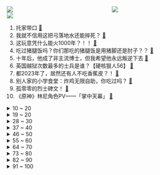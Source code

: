 <div >
	<a style="float:left;width:55%;" href = "https://github.com/anuraghazra/github-readme-stats">
	 <img src = "https://github-readme-stats.vercel.app/api?username=iuuuuuaena&theme=buefy&show_icons=true"/>
	</a>
	<a  style="float:right;width:45%" href = "https://github.com/anuraghazra/github-readme-stats">
	 <img  src="https://github-readme-stats.vercel.app/api/top-langs/?username=anuraghazra&layout=compact"/>
	</a>
	</div>

[![](https://img.shields.io/badge/jxd-@jxdgogogo.xyz-yellowgreen.svg)](https://www.jxdgogogo.xyz)<br>
1. 托家带口 [:link:](//www.bilibili.com/video/BV17N41187cD) <br>
2. 我就不信用这把弓落地水还能摔死？ [:link:](//www.bilibili.com/video/BV1EN41187wF) <br>
3. 这玩意凭什么能火1000年？！！ [:link:](//www.bilibili.com/video/BV1ih4y1F7wV) <br>
4. 吃过猪腿饭吗？你们那吃的猪腿饭是用猪脚还是肘子？？ [:link:](//www.bilibili.com/video/BV1JV41137YA) <br>
5. 十年后，他成了非主流博士，但我希望他永远叛逆下去 [:link:](//www.bilibili.com/video/BV15j41167u4) <br>
6. 英国越狱次数最多的士兵是谁？【硬核狠人56】 [:link:](//www.bilibili.com/video/BV1Yr4y1o7Km) <br>
7. 都2023年了，居然还有人不吃香蕉皮？！ [:link:](//www.bilibili.com/video/BV1iu4y1R7Gu) <br>
8. 别人家的小学食堂：炸鸡无限自助，你吃过吗？ [:link:](//www.bilibili.com/video/BV13h4y1c7aX) <br>
9. 孤零零的烈士碑文！ [:link:](//www.bilibili.com/video/BV1bu4y1R72z) <br>
10. 《原神》林尼角色PV——「掌中天幕」 [:link:](//www.bilibili.com/video/BV1MV411372M) <br>
<details>
<summary>10 ~ 20</summary>

11. 你们上课憋笑痛苦吗？ [:link:](//www.bilibili.com/video/BV1694y1r72X) <br>
12. 玩 B 站 玩 的 [:link:](//www.bilibili.com/video/BV14h4y1F73L) <br>
13. “外面枪声滴滴答答，三天三夜都没有停下” [:link:](//www.bilibili.com/video/BV1sP411x7hJ) <br>
14. 开挂无法提升智力 3.0 [:link:](//www.bilibili.com/video/BV1M44y1c7ZG) <br>
15. 今天，我走完了中国物流的最后一公里... [:link:](//www.bilibili.com/video/BV138411R7Pg) <br>
16. 朋友口中的缅北（诈骗）VS 现实中的缅北（诈骗） [:link:](//www.bilibili.com/video/BV1yr4y1o7th) <br>
17. b站千万播放的“三年动画”什么水平？大佬：有点东西 [:link:](//www.bilibili.com/video/BV1f841197c2) <br>
18. 唯一的芬兰元帅：曼纳海姆（终）【历史调研室41】 [:link:](//www.bilibili.com/video/BV1XV4y1e7uN) <br>
19. 世一水？宙一水！ [:link:](//www.bilibili.com/video/BV1o14y1i7f5) <br>
</details>
<details>
<summary>19 ~ 20</summary>

20. “她一定做了很多事情，才让你活到现在”看到阿刃这句话我绷不住了！！她真的我哭死 [:link:](//www.bilibili.com/video/BV1jX4y1j7v9) <br>
21. 粉丝上演史诗大战，爱豆却似无情AI，TFBOYS十周年演唱会笑话大全！ [:link:](//www.bilibili.com/video/BV1ym4y1W7NF) <br>
22. 一只猫能有多霸道？（你看了多少遍？） [:link:](//www.bilibili.com/video/BV1Bh4y1r7FZ) <br>
23. 男生的快感 VS 女生的快感 [:link:](//www.bilibili.com/video/BV1L14y1z7SV) <br>
24. 这是一次美妙、快乐的旅途，新疆我们来了。 [:link:](//www.bilibili.com/video/BV1HV4y1v735) <br>
25. 迪迦还是太保守了！来感受唐僧变身带来的压迫感！ [:link:](//www.bilibili.com/video/BV12j411z7qq) <br>
26. 不卖了？行！手机都给你拆咯！ [:link:](//www.bilibili.com/video/BV1ZV4y1e7QU) <br>
27. 【崩坏星穹铁道】卡芙卡超全面综合测评：光锥伤害对比+队伍搭配+遗器选择+辅助副C提升率计算+星魂提升率计算 [:link:](//www.bilibili.com/video/BV1tz4y1W798) <br>
28. ⚡现在好了，都别睡了⚡ [:link:](//www.bilibili.com/video/BV1Xh4y1F7sH) <br>
</details>
<details>
<summary>28 ~ 30</summary>

29. 这可能是全世界最贵的外卖了！最便宜1000元一份！都有些什么？ [:link:](//www.bilibili.com/video/BV1sF411o7ZX) <br>
30. 社恐cos卡芙卡去漫展是什么样的体验？ [:link:](//www.bilibili.com/video/BV1nX4y1j7QY) <br>
31. 喜 多 之 死 [:link:](//www.bilibili.com/video/BV12r4y1o7Ai) <br>
32. 孩子 你是不能和妈结婚的！ [:link:](//www.bilibili.com/video/BV1Bm4y1s7FE) <br>
33. 《崩坏：星穹铁道》走近星穹——「卡芙卡：西装丽人的另一面」 [:link:](//www.bilibili.com/video/BV1L14y1q7ox) <br>
34. 绵羊:整个羊村就它最味膻的都出奇 [:link:](//www.bilibili.com/video/BV1rF411o7qp) <br>
35. F点一个狙什？我没开玩笑！ [:link:](//www.bilibili.com/video/BV1Wh4y1F7jd) <br>
36. 猴子：你就拿这个考验干部？ [:link:](//www.bilibili.com/video/BV1Gz4y1W7tz) <br>
37. 卡芙卡同行，藏了多少主线？盘点星核猎手，所有细节！ [:link:](//www.bilibili.com/video/BV1kh4y1D7Av) <br>
</details>
<details>
<summary>37 ~ 40</summary>

38. 上网冲浪，总能遇到一些好厉害的“朋友” [:link:](//www.bilibili.com/video/BV1JN41187Tv) <br>
39. “一首Wake，带你回到那个夏天！” [:link:](//www.bilibili.com/video/BV1au4y1B7LX) <br>
40. 藏族女孩误闯日本导演镜头，她的人生轨迹，竟因此彻底发生改变！ [:link:](//www.bilibili.com/video/BV1JP411t7ma) <br>
41. 一见钟情总是那么甜蜜 [:link:](//www.bilibili.com/video/BV1Sj411r7Nz) <br>
42. 生日这天，我决定把她介绍给大家！ [:link:](//www.bilibili.com/video/BV1gV4y1v728) <br>
43. 十万买的东北林区小院，终于可以入住了，在这能否实现我的田园梦呢 [:link:](//www.bilibili.com/video/BV12P411x7qv) <br>
44. 【蒙太奇说唱】插叙人生 [:link:](//www.bilibili.com/video/BV1Qj411r7cV) <br>
45. 怒花20天硬核总结“配料表巨干净的零食”，精选出来的都是高质量！便宜量大！嘎嘎好吃百吃不厌！真硬核简直宝藏！值得万年回购！开学上班统统需要！ [:link:](//www.bilibili.com/video/BV1nN41187dH) <br>
46. 【warma】400万关注啦！来分享做UP主的心得吧 [:link:](//www.bilibili.com/video/BV1S44y1w7n7) <br>
</details>
<details>
<summary>46 ~ 50</summary>

47. 都什么年代，谁还尝传统百草？！！ [:link:](//www.bilibili.com/video/BV1JV4y1v72j) <br>
48. 猫 猫 祟 祟 Ⅲ [:link:](//www.bilibili.com/video/BV1GV411V77y) <br>
49. 六九八七十【Emoji】 [:link:](//www.bilibili.com/video/BV1Ku4y1z75i) <br>
50. 真人卡牌 特效大乱斗！ [:link:](//www.bilibili.com/video/BV1DX4y1L7VS) <br>
51. 8月6号，山东80%的狗狗都挨揍了！ [:link:](//www.bilibili.com/video/BV1nV4y1v7Rv) <br>
52. 【卡芙卡】⚡️可是妈啊，抽不出来⚡️ [:link:](//www.bilibili.com/video/BV1pp4y1G7MT) <br>
53. 老师竟然在MC里给学生上网课！！ [:link:](//www.bilibili.com/video/BV1WP411x7wL) <br>
54. 网聊2月女孩见面出角色和我逛漫展，虎狼之词...【直男改造15】 [:link:](//www.bilibili.com/video/BV1Tu411n7J5) <br>
55. 燃了200年！这才是真正的爽文！万字讲解！大仲马《基督山伯爵》！ [:link:](//www.bilibili.com/video/BV1Nu4y1R7AF) <br>
</details>
<details>
<summary>55 ~ 60</summary>

56. 他非要从棺材里跳出来打日本兵【阅片无数3rd 05】 [:link:](//www.bilibili.com/video/BV1iu411n7kV) <br>
57. 小黑子 [:link:](//www.bilibili.com/video/BV1u44y1A7f2) <br>
58. 历经十四个月，我在vr里画出了会动的哈尔的移动城堡 [:link:](//www.bilibili.com/video/BV1dm4y1H7ym) <br>
59. “震惊卡芙卡妈妈一整年！！”【菈崩铁】 [:link:](//www.bilibili.com/video/BV1Q94y1r7MV) <br>
60. 到底是谁在生产这些东西啊哈哈哈哈哈哈哈哈哈哈哈 [:link:](//www.bilibili.com/video/BV12N411b7o6) <br>
61. 【急速减胸】9月开学前减掉脂肪胸|大体重友好 [:link:](//www.bilibili.com/video/BV14P411x7HZ) <br>
62. 《心不跳水立方》 [:link:](//www.bilibili.com/video/BV1p14y1q7od) <br>
63. 看水浒的和看红楼的都沉默了 [:link:](//www.bilibili.com/video/BV1184y1Z7Eq) <br>
64. 仅用一张表情包的大小，就能做成游戏，这咋做到的？ [:link:](//www.bilibili.com/video/BV1qu4y1R75p) <br>
</details>
<details>
<summary>64 ~ 70</summary>

65. LK-99室温超导悬案告破: 都是硫化亚铜惹的祸！ [:link:](//www.bilibili.com/video/BV1HV4y1v7ks) <br>
66. 绝境翻盘，统一青州！爆氪5W元挑战霸服率土之滨#2 [:link:](//www.bilibili.com/video/BV1DV411g7KD) <br>
67. 一手中路冲锋烟  ！！！ [:link:](//www.bilibili.com/video/BV1zV4y1e7o1) <br>
68. 都成年人，别太冒昧了 [:link:](//www.bilibili.com/video/BV1om4y1H71S) <br>
69. 【星穹铁道】刃：求求你们，放我走吧~!! [:link:](//www.bilibili.com/video/BV15u4y1R7VJ) <br>
70. 世界赛，我来了 [:link:](//www.bilibili.com/video/BV1DV411g7MF) <br>
71. 如何凉爽的同时又健康，本期给你答案。 [:link:](//www.bilibili.com/video/BV1DF411o7J1) <br>
72. 仙骸有终.zip [:link:](//www.bilibili.com/video/BV1y94y1r7zs) <br>
73. 比玩梗？我玩得更开心 [:link:](//www.bilibili.com/video/BV11p4y137jm) <br>
</details>
<details>
<summary>73 ~ 80</summary>

74. 长老 收了神通吧！！！ [:link:](//www.bilibili.com/video/BV1MV41137iR) <br>
75. 【时代少年团】《躺着真舒服》下班路Ver. [:link:](//www.bilibili.com/video/BV18V4y1v7vm) <br>
76. 幸好来的是韩信，不然我就死了 [:link:](//www.bilibili.com/video/BV19p4y1u7Qa) <br>
77. 手搓四转子发动机！我为女儿造了辆复古小摩托 [:link:](//www.bilibili.com/video/BV1n14y1q7qP) <br>
78. 三位UP主如何在MC「最恐怖的岛屿」生存100天！ #1 [:link:](//www.bilibili.com/video/BV1sh4y1F7ak) <br>
79. TFBOYS的唱功真的能支撑200万一张的门票吗？ [:link:](//www.bilibili.com/video/BV1dh4y1D7DJ) <br>
80. 这游戏居然能走进画里？！脑洞太大了 [:link:](//www.bilibili.com/video/BV1bu411n75s) <br>
81. 曼玉水疗日~怎么有这么乖的小狗啊 [:link:](//www.bilibili.com/video/BV18V4y1v7aB) <br>
82. 在一起，才是中国汽车！｜ 比亚迪第500万辆新能源汽车下线 [:link:](//www.bilibili.com/video/BV178411R7ss) <br>
</details>
<details>
<summary>82 ~ 90</summary>

83. 《耗尽你所有的向往》 [:link:](//www.bilibili.com/video/BV1Ph4y1Q7B4) <br>
84. 第一次见我小时候就喜欢的明星！他还教我如何拜佛！ [:link:](//www.bilibili.com/video/BV1bj411z7vq) <br>
85. 什么活都接 [:link:](//www.bilibili.com/video/BV13u4y1d7Mg) <br>
86. 【小卖部】小卖部播了一年，主线都在讲些啥？小卖部一年战争史 [:link:](//www.bilibili.com/video/BV18r4y1o7Cg) <br>
87. [GOING SEVENTEEN] EP.88 夫家族诞生 #4 [:link:](//www.bilibili.com/video/BV1Uh4y1F7JH) <br>
88. 爷们有脾气，也要分对谁 [:link:](//www.bilibili.com/video/BV1D44y1F7YH) <br>
89. 明知有诈，为何不避? [:link:](//www.bilibili.com/video/BV1JV41137c8) <br>
90. 一分钟赌住喷子的嘴！ [:link:](//www.bilibili.com/video/BV1Uj411z7Mb) <br>
91. 平 行 宇 宙 [:link:](//www.bilibili.com/video/BV1G94y1y7EN) <br>
</details>
<details>
<summary>91 ~ 100</summary>

92. 宋焰和楚雨荨斗舞 [:link:](//www.bilibili.com/video/BV1Gu411n79u) <br>
93. 新英雄熊大打法教学，学会这几个点轻松上国服！ [:link:](//www.bilibili.com/video/BV1j44y1c7xD) <br>
94. 【幽明志】斩龙篇 [:link:](//www.bilibili.com/video/BV1vz4y1p7Rv) <br>
95. 【白逸】摇进你的心⚡️Rolypoly [:link:](//www.bilibili.com/video/BV1Pu411n7BX) <br>
96. 好像…迷路了 [:link:](//www.bilibili.com/video/BV1Nh4y1c7Mm) <br>
97. 陪玩计划 [:link:](//www.bilibili.com/video/BV15u411H7cX) <br>
98. 凌晨都在排号的清真老店，烤全羊还能这个造型？！【凭啥排长队ep07-贯贯吉穆斯林餐厅】 [:link:](//www.bilibili.com/video/BV1PV4y1v7UM) <br>
99. 你以为的赛尔号vs实际上的赛尔号2.0 [:link:](//www.bilibili.com/video/BV1Y44y1w7KZ) <br>
100. 三步之内，拳比刀快！！！ [:link:](//www.bilibili.com/video/BV1Xr4y1o7pa) <br>
</details>
